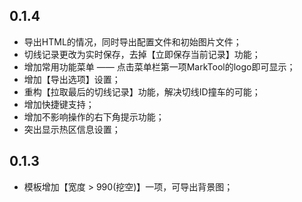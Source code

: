 ## 0.1.4
- 导出HTML的情况，同时导出配置文件和初始图片文件；
- 切线记录更改为实时保存，去掉【立即保存当前记录】功能；
- 增加常用功能菜单 —— 点击菜单栏第一项MarkTool的logo即可显示；
- 增加【导出选项】设置；
- 重构【拉取最后的切线记录】功能，解决切线ID撞车的可能；
- 增加快捷键支持；
- 增加不影响操作的右下角提示功能；
- 突出显示热区信息设置；

## 0.1.3
- 模板增加【宽度 > 990(挖空)】一项，可导出背景图；